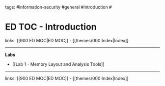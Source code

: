 tags: #information-security #general #introduction #

# ED TOC - Introduction

links: [[900 ED MOC|ED MOC]] - [[themes/000 Index|Index]]

---

**Labs**
- [[Lab 1 - Memory Layout and Analysis Tools]]

---
links: [[900 ED MOC|ED MOC]] - [[themes/000 Index|Index]]